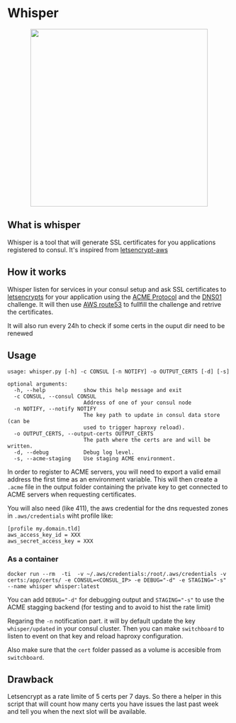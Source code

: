 # Whisper

<p align="center">
    <img src="http://rack.2.mshcdn.com/media/ZgkyMDE0LzAxLzI2L2VmL1doaXNwZXIuZGQzMWMuanBnCnAJdGh1bWIJMTIwMHg2MjcjCmUJanBn/06c3b47d/310/Whisper.jpg" width="400px">
</p>

## What is whisper

Whisper is a tool that will generate SSL certificates for you applications registered to consul. It's inspired from [letsencrypt-aws](https://github.com/alex/letsencrypt-aws)

## How it works

Whisper listen for services in your consul setup and ask SSL certificates to [letsencrypts](https://letsencrypt.org) for your application using the [ACME Protocol](https://letsencrypt.github.io/acme-spec/) and the [DNS01](https://letsencrypt.github.io/acme-spec/#rfc.section.7.4) challenge.
It will then use [AWS route53](https://aws.amazon.com/route53/) to fullfill the challenge and retrive the certificates.

It will also run every 24h to check if some certs in the ouput dir need to be renewed

## Usage

```
usage: whisper.py [-h] -c CONSUL [-n NOTIFY] -o OUTPUT_CERTS [-d] [-s]

optional arguments:
  -h, --help            show this help message and exit
  -c CONSUL, --consul CONSUL
                        Address of one of your consul node
  -n NOTIFY, --notify NOTIFY
                        The key path to update in consul data store (can be
                        used to trigger haproxy reload).
  -o OUTPUT_CERTS, --output-certs OUTPUT_CERTS
                        The path where the certs are and will be written.
  -d, --debug           Debug log level.
  -s, --acme-staging    Use staging ACME environment.
```

In order to register to ACME servers, you will need to export a valid email address the first time as an environment variable. This will then create a `.acme` file in the output folder containing the private key to get connected to ACME servers when requesting certificates.

You will also need (like 411), the aws credential for the dns requested zones in `.aws/credentials` wiht profile like:

```
[profile my.domain.tld]
aws_access_key_id = XXX
aws_secret_access_key = XXX
```


### As a container

`docker run --rm  -ti  -v ~/.aws/credentials:/root/.aws/credentials -v certs:/app/certs/ -e CONSUL=<CONSUL_IP> -e DEBUG="-d" -e STAGING="-s" --name whisper whisper:latest`

You can add `DEBUG="-d"` for debugging output and `STAGING="-s"` to use the ACME stagging backend (for testing and to avoid to hist the rate limit)

Regaring the `-n` notification part. it will by default update the key `whisper/updated` in your consul cluster. Then you can make `switchboard` to listen to event on that key and reload haproxy configuration.

Also make sure that the `cert` folder passed as a volume is accesible from `switchboard`.

## Drawback

Letsencrypt as a rate limite of 5 certs per 7 days. So there a helper in this script that will count how many certs you have issues the last past week and tell you when the next slot will be available.
